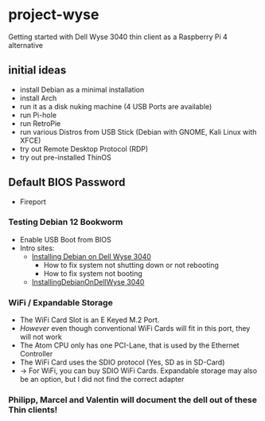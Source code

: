 # project-wyse
Getting started with Dell Wyse 3040 thin client as a Raspberry Pi 4 alternative

## initial ideas
- install Debian as a minimal installation
- install Arch
- run it as a disk nuking machine (4 USB Ports are available)
- run Pi-hole
- run RetroPie
- run various Distros from USB Stick (Debian with GNOME, Kali Linux with XFCE)
- try out Remote Desktop Protocol (RDP)
- try out pre-installed ThinOS

## Default BIOS Password
- Fireport


### Testing Debian 12 Bookworm
- Enable USB Boot from BIOS
- Intro sites:
  - [Installing Debian on Dell Wyse 3040](https://binarypatrick.dev/posts/linux-on-dell-wyse-3040/)
    - How to fix system not shutting down or not rebooting
    - How to fix system not booting
  - [InstallingDebianOnDellWyse 3040](https://wiki.debian.org/InstallingDebianOn/Dell/Wyse%203040)

### WiFi / Expandable Storage
- The WiFi Card Slot is an E Keyed M.2 Port.
- *However* even though conventional WiFi Cards will fit in this port, they will not work
- The Atom CPU only has one PCI-Lane, that is used by the Ethernet Controller
- The WiFi Card uses the SDIO protocol (Yes, SD as in SD-Card)
- -> For WiFi, you can buy SDIO WiFi Cards. Expandable storage may also be an option, but I did not find the correct adapter

### Philipp, Marcel and Valentin will document the dell out of these Thin clients!
